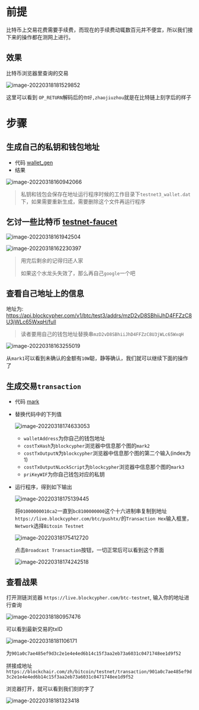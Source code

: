 # 前提

比特币上交易花费需要手续费，而现在的手续费动辄数百元并不便宜，所以我们接下来的操作都在测网上进行。

## 效果

比特币浏览器里查询的交易

![image-20220318181529852](比特币刻字-简化版.assets/image-20220318181529852.png)

这里可以看到 `OP_RETURN`解码后的`你好,zhaojiuzhou`就是在比特链上刻字后的样子

# 步骤

## 生成自己的私钥和钱包地址

* 代码 [wallet_gen](https://github.com/coder-zhouge/btc_mark/blob/main/cmd/wallet_gen/main.go)
* 结果

![image-20220318160942066](比特币刻字-简化版.assets/image-20220318160942066.png)

> 私钥和钱包会保存在地址运行程序时候的工作目录下`testnet3_wallet.dat`下，如果需要重新生成，需要删除这个文件再运行程序

## 乞讨一些比特币 [testnet-faucet](https://testnet-faucet.mempool.co/)

![image-20220318161942504](比特币刻字-简化版.assets/image-20220318161942504.png)

![image-20220318162230397](比特币刻字-简化版.assets/image-20220318162230397.png)

> 用完后剩余的记得归还人家
>
> 如果这个水龙头失效了，那么再自己`google`一个吧

## 查看自己地址上的信息 

地址为: https://api.blockcypher.com/v1/btc/test3/addrs/mzD2vD8SBhiiJhD4FFZzC8U3jWLc65WxqH/full

> 读者要用自己的钱包地址替换串`mzD2vD8SBhiiJhD4FFZzC8U3jWLc65WxqH`

![image-20220318163255019](比特币刻字-简化版.assets/image-20220318163255019.png)

从`mark1`可以看到未确认的金额有`10W`聪，静等确认，我们就可以继续下面的操作了

## 生成交易`transaction`

* 代码 [mark](https://github.com/coder-zhouge/btc_mark/blob/main/cmd/mark/main.go)

* 替换代码中的下列值

  ![image-20220318174633053](比特币刻字-简化版.assets/image-20220318174633053.png)

  * `walletAddress`为你自己的钱包地址
  * `costTxHash`为`blockcypher`浏览器中信息那个图的`mark2`
  * `costTxOutputN`为`blockcypher`浏览器中信息那个图的第二个输入(index为1)
  * `costTxOutputNLockScript`为`blockcypher`浏览器中信息那个图的`mark3`
  * `priKeyWIF`为你自己钱包对应的私钥

* 运行程序，得到如下输出

  ![image-20220318175139445](比特币刻字-简化版.assets/image-20220318175139445.png)

  将`01000000010ca2`一直到`bc8100000000`这个十六进制串复制到地址`https://live.blockcypher.com/btc/pushtx/`的`Transaction Hex`输入框里，`Network`选择`Bitcoin Testnet`

  ![image-20220318175412720](比特币刻字-简化版.assets/image-20220318175412720.png)

  点击`Broadcast Transaction`按钮，一切正常后可以看到这个界面

  ![image-20220318174242518](比特币刻字-简化版.assets/image-20220318174242518.png)

## 查看战果

打开测链浏览器 `https://live.blockcypher.com/btc-testnet`, 输入你的地址进行查询

![image-20220318180957476](比特币刻字-简化版.assets/image-20220318180957476.png)

可以看到最新交易的txID

![image-20220318181106171](比特币刻字-简化版.assets/image-20220318181106171.png)

为`901a0c7ae485ef9d3c2e1e4e4ed6b14c15f3aa2eb73a6031c0471748ee1d9f52`

拼接成地址 `https://blockchair.com/zh/bitcoin/testnet/transaction/901a0c7ae485ef9d3c2e1e4e4ed6b14c15f3aa2eb73a6031c0471748ee1d9f52`

浏览器打开，就可以看到我们刻的字了

![image-20220318181323418](比特币刻字-简化版.assets/image-20220318181323418.png)

